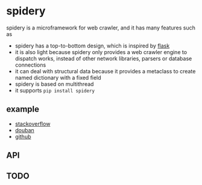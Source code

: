 # spidery

spidery is a microframework for web crawler, and it has many features such as
- spidery has a top-to-bottom design, which is inspired by [flask](https://github.com/pallets/flask)
- it is also light because spidery only provides a web crawler engine to dispatch works, instead of other network libraries, parsers or database connections 
- it can deal with structural data because it provides a metaclass to create named dictionary with a fixed field
- spidery is based on multithread
- it supports `pip install spidery`

## example

- [stackoverflow](https://github.com/For-Human/spidery/blob/master/example/stackoverflow.py)
- [douban](https://github.com/For-Human/spidery/blob/master/example/douban.py)
- [github](https://github.com/For-Human/spidery/blob/master/example/github.py)

## API

## TODO